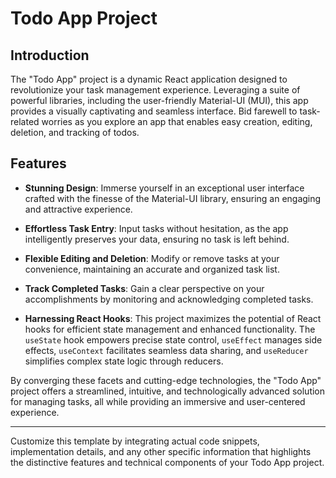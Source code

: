 # Todo App Project

## Introduction

The "Todo App" project is a dynamic React application designed to revolutionize your task management experience. Leveraging a suite of powerful libraries, including the user-friendly Material-UI (MUI), this app provides a visually captivating and seamless interface. Bid farewell to task-related worries as you explore an app that enables easy creation, editing, deletion, and tracking of todos.

## Features

- **Stunning Design**: Immerse yourself in an exceptional user interface crafted with the finesse of the Material-UI library, ensuring an engaging and attractive experience.

- **Effortless Task Entry**: Input tasks without hesitation, as the app intelligently preserves your data, ensuring no task is left behind.

- **Flexible Editing and Deletion**: Modify or remove tasks at your convenience, maintaining an accurate and organized task list.

- **Track Completed Tasks**: Gain a clear perspective on your accomplishments by monitoring and acknowledging completed tasks.

- **Harnessing React Hooks**: This project maximizes the potential of React hooks for efficient state management and enhanced functionality. The `useState` hook empowers precise state control, `useEffect` manages side effects, `useContext` facilitates seamless data sharing, and `useReducer` simplifies complex state logic through reducers.

By converging these facets and cutting-edge technologies, the "Todo App" project offers a streamlined, intuitive, and technologically advanced solution for managing tasks, all while providing an immersive and user-centered experience.

---

Customize this template by integrating actual code snippets, implementation details, and any other specific information that highlights the distinctive features and technical components of your Todo App project.


